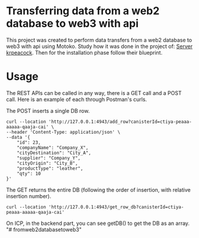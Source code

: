 # Transferring data from a web2 database to web3 with api

This project was created to perform data transfers from a web2 database to web3 with api using Motoko.
Study how it was done in the project of: [Server krpeacock]([https://github.com/krpeacock/server]). Then for the installation phase follow their blueprint.

# Usage

The REST APIs can be called in any way, there is a GET call and a POST call. Here is an example of each through Postman's curls.

The POST inserts a single DB row.
```curl
curl --location 'http://127.0.0.1:4943/add_row?canisterId=ctiya-peaaa-aaaaa-qaaja-cai' \
--header 'Content-Type: application/json' \
--data '{
    "id": 23,
    "companyName": "Company_X",
    "cityDestination": "City_A",
    "supplier": "Company_Y",
    "cityOrigin": "City_B",
    "productType": "leather",
    "qty": 10
}'
```

The GET returns the entire DB (following the order of insertion, with relative insertion number).
```curl
curl --location 'http://127.0.0.1:4943/get_row_db?canisterId=ctiya-peaaa-aaaaa-qaaja-cai'
```

On ICP, in the backend part, you can see getDB() to get the DB as an array. 
"# fromweb2databasetoweb3" 
